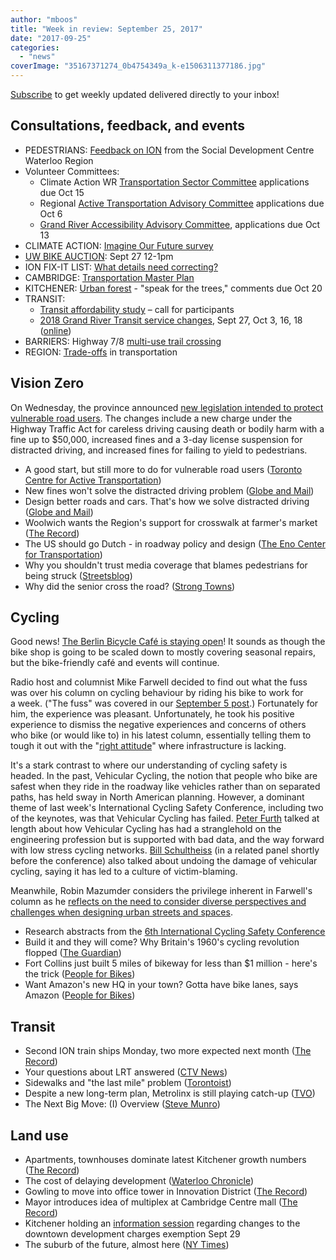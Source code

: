 ```yaml
---
author: "mboos"
title: "Week in review: September 25, 2017"
date: "2017-09-25"
categories: 
  - "news"
coverImage: "35167371274_0b4754349a_k-e1506311377186.jpg"
---
```


[Subscribe](https://eepurl.com/4Mtkf) to get weekly updated delivered directly to your inbox!

## Consultations, feedback, and events

- PEDESTRIANS: [Feedback on ION](https://www.waterlooregion.org/call-out-pedestrian-feedback-on-ion) from the Social Development Centre Waterloo Region
- Volunteer Committees:
    - Climate Action WR [Transportation Sector Committee](https://www.climateactionwr.ca/participate/apply/) applications due Oct 15
    - Regional [Active Transportation Advisory Committee](https://www.regionofwaterloo.ca/en/regionalgovernment/advisorycommittees.asp) applications due Oct 6
    - [Grand River Accessibility Advisory Committee](https://www.regionofwaterloo.ca/en/servicesforyou/accessibilityplanning.asp), applications due Oct 13
- CLIMATE ACTION: [Imagine Our Future survey](https://docs.google.com/forms/d/e/1FAIpQLSfj0peRLMPnkc92c93euA0EGyzHbXPs8Hii-5IEe0W63tiC0g/viewform)
- [UW BIKE AUCTION](https://www.feds.ca/event/uw-bike-auction/): Sept 27 12-1pm
- ION FIX-IT LIST: [What details need correcting?](https://docs.google.com/forms/d/e/1FAIpQLScDATs9PSSsX2-9RIojdmfm6zCASPp24YZfXiv5ENaY7HH7RQ/viewform?c=0&w=1)
- CAMBRIDGE: [Transportation Master Plan](https://www.peakdemocracy.ca/portals/155/Issue_1740)
- KITCHENER: [Urban forest](https://www.peakdemocracy.com/portals/275/Issue_5428) - "speak for the trees," comments due Oct 20
- TRANSIT:
    - [Transit affordability study](https://www.grt.ca/en/fares-passes/transit-affordability-study.aspx) – call for participants
    - [2018 Grand River Transit service changes](https://www.grt.ca/en/about-grt/2018-transit-network.aspx), Sept 27, Oct 3, 16, 18 ([online](https://www.peakdemocracy.com/portals/274/Issue_5366))
- BARRIERS: Highway 7/8 [multi-use trail crossing](https://www.regionofwaterloo.ca/en/regionalGovernment/resources/ADS/PN-17-052---Hwy_7_8_Bridge.pdf)
- REGION: [Trade-offs](https://www.peakdemocracy.ca/portals/153/Issue_1747) in transportation

<!--more-->

## Vision Zero

On Wednesday, the province announced [new legislation intended to protect vulnerable road users](https://www.theglobeandmail.com/news/national/ontario-tables-50000-fines-for-careless-drivers-causing-death/article36318565/?service=amp). The changes include a new charge under the Highway Traffic Act for careless driving causing death or bodily harm with a fine up to $50,000, increased fines and a 3-day license suspension for distracted driving, and increased fines for failing to yield to pedestrians.

- A good start, but still more to do for vulnerable road users ([Toronto Centre for Active Transportation](https://www.tcat.ca/general-news/a-good-start-but-still-more-to-do-for-vulnerable-road-users/))
- New fines won't solve the distracted driving problem ([Globe and Mail](https://beta.theglobeandmail.com/news/toronto/drivers-need-to-fundamentally-change-how-they-see-themselves-roads-they-travel/article36331344/))
- Design better roads and cars. That's how we solve distracted driving ([Globe and Mail](https://www.theglobeandmail.com/opinion/design-better-roads-and-cars-thats-how-we-stop-distracted-driving/article36370362/?service=amp))
- Woolwich wants the Region's support for crosswalk at farmer's market ([The Record](https://www.therecord.com/news-story/7570312-woolwich-wants-region-s-support-for-crosswalk-at-farmers-market/))
- The US should go Dutch - in roadway policy and design ([The Eno Center for Transportation](https://www.enotrans.org/article/united-states-go-dutch-roadway-policy-design/))
- Why you shouldn't trust media coverage that blames pedestrians for being struck ([Streetsblog](https://usa.streetsblog.org/2017/09/20/why-you-shouldnt-trust-media-coverage-that-blames-pedestrians-for-getting-struck/))
- Why did the senior cross the road? ([Strong Towns](https://www.strongtowns.org/journal/2017/9/19/why-did-the-senior-cross-the-street))

## Cycling

Good news! [The Berlin Bicycle Café is staying open](https://www.facebook.com/berlinbicyclecafe/photos/a.471160026364112.1073741828.217959371684180/1207697072710400/?type=3&theater)! It sounds as though the bike shop is going to be scaled down to mostly covering seasonal repairs, but the bike-friendly café and events will continue.

Radio host and columnist Mike Farwell decided to find out what the fuss was over his column on cycling behaviour by riding his bike to work for a week. ("The fuss" was covered in our [September 5 post](/blog/2017/09/05/week-in-review-september-5-2017/).) Fortunately for him, the experience was pleasant. Unfortunately, he took his positive experience to dismiss the negative experiences and concerns of others who bike (or would like to) in his latest column, essentially telling them to tough it out with the "[right attitude](https://www.kitchenerpost.ca/opinion-story/7561778-a-week-of-commuting-by-bicycle-and-nothing-negative-to-report/)" where infrastructure is lacking.

It's a stark contrast to where our understanding of cycling safety is headed. In the past, Vehicular Cycling, the notion that people who bike are safest when they ride in the roadway like vehicles rather than on separated paths, has held sway in North American planning. However, a dominant theme of last week's International Cycling Safety Conference, including two of the keynotes, was that Vehicular Cycling has failed. [Peter Furth](https://figshare.com/articles/Cycling_Safety_in_the_US_A_Legacy_of_Fake_Truth_and_the_Challenge_Ahead/5436187) talked at length about how Vehicular Cycling has had a stranglehold on the engineering profession but is supported with bad data, and the way forward with low stress cycling networks. [Bill Schultheiss](https://sf.streetsblog.org/2017/09/19/spur-talk-protected-lanes-must-become-the-new-normal-for-bikes/) (in a related panel shortly before the conference) also talked about undoing the damage of vehicular cycling, saying it has led to a culture of victim-blaming.

Meanwhile, Robin Mazumder considers the privilege inherent in Farwell's column as he [reflects on the need to consider diverse perspectives and challenges when designing urban streets and spaces](https://robinmazumder.com/2017/09/24/a-city-that-works-for-everyone-reflections-on-the-necessity-of-an-intersectional-urbanism/).

- Research abstracts from the [6th International Cycling Safety Conference](https://icsc2017.figshare.com)
- Build it and they will come? Why Britain's 1960's cycling revolution flopped ([The Guardian](https://amp.theguardian.com/cities/2017/sep/19/britains-1960s-cycling-revolution-flopped-stevenage))
- Fort Collins just built 5 miles of bikeway for less than $1 million - here's the trick ([People for Bikes](https://peopleforbikes.org/blog/fort-collins-just-built-five-miles-bikeway-less-1-million-heres-trick/))
- Want Amazon's new HQ in your town? Gotta have bike lanes, says Amazon ([People for Bikes](https://peopleforbikes.org/blog/want-amazons-new-hq-town-must-bike-lanes-says-amazon/))

## Transit

- Second ION train ships Monday, two more expected next month ([The Record](https://www.therecord.com/news-story/7563512-second-ion-train-ships-next-monday-two-more-expected-next-month/))
- Your questions about LRT answered ([CTV News](https://kitchener.ctvnews.ca/video?clipId=1215705))
- Sidewalks and "the last mile" problem ([Torontoist](https://torontoist.com/2017/09/sidewalks-last-mile-problem/))
- Despite a new long-term plan, Metrolinx is still playing catch-up ([TVO](https://tvo.org/article/current-affairs/the-next-ontario/-despite-a-new-long-term-plan-metrolinx-is-still-playing-catch-up))
- The Next Big Move: (I) Overview ([Steve Munro](https://stevemunro.ca/2017/09/16/the-next-big-move-i-overview/))

## Land use

- Apartments, townhouses dominate latest Kitchener growth numbers ([The Record](https://www.therecord.com/news-story/7570244-apartments-townhouses-dominate-latest-kitchener-growth-numbers/))
- The cost of delaying development ([Waterloo Chronicle](https://www.waterloochronicle.ca/opinion-story/7558089-the-cost-of-delaying-development/))
- Gowling to move into office tower in Innovation District ([The Record](https://www.therecord.com/news-story/7571971-gowling-to-move-into-new-office-tower-in-innovation-district/))
- Mayor introduces idea of multiplex at Cambridge Centre mall ([The Record](https://www.therecord.com/news-story/7567851-mayor-introduces-idea-of-multiplex-at-cambridge-centre-mall/))
- Kitchener holding an [information session](https://www.kitchener.ca/en/businessinkitchener/DevelopmentChargesStudy.asp) regarding changes to the downtown development charges exemption Sept 29
- The suburb of the future, almost here ([NY Times](https://www.nytimes.com/2017/09/15/sunday-review/future-suburb-millennials.html))
